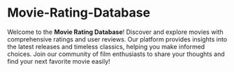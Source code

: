 # Movie-Rating-Database
Welcome to the **Movie Rating Database**! Discover and explore movies with comprehensive ratings and user reviews. Our platform provides insights into the latest releases and timeless classics, helping you make informed choices. Join our community of film enthusiasts to share your thoughts and find your next favorite movie easily!
